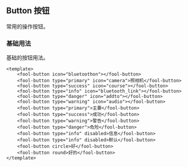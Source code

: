 ## Button 按钮

常用的操作按钮。

### 基础用法

基础的按钮用法。


<template>
	<fool-button icon="bluetoothon"></fool-button>
	<fool-button type="primary" icon="camera">照相机</fool-button>
	<fool-button type="success" icon="course"></fool-button>
	<fool-button type="info" icon="bluetooth_link"></fool-button>
	<fool-button type="danger" icon="addto"></fool-button>
	<fool-button type="warning" icon="audio"></fool-button>
	<fool-button type="primary">主要</fool-button>
	<fool-button type="success">成功</fool-button>
	<fool-button type="warning">警告</fool-button>
	<fool-button type="danger">危险</fool-button>
	<fool-button type="info">信息</fool-button>
	<fool-button type="info" disabled>默认</fool-button>
	<fool-button circle>好</fool-button>
	<fool-button round>好的</fool-button>
</template>

```vue
<template>
	<fool-button icon="bluetoothon"></fool-button>
	<fool-button type="primary" icon="camera">照相机</fool-button>
	<fool-button type="success" icon="course"></fool-button>
	<fool-button type="info" icon="bluetooth_link"></fool-button>
	<fool-button type="danger" icon="addto"></fool-button>
	<fool-button type="warning" icon="audio"></fool-button>
	<fool-button type="primary">主要</fool-button>
	<fool-button type="success">成功</fool-button>
	<fool-button type="warning">警告</fool-button>
	<fool-button type="danger">危险</fool-button>
	<fool-button type="info" disabled>信息</fool-button>
	<fool-button type="info" disabled>默认</fool-button>
	<fool-button circle>好</fool-button>
	<fool-button round>好的</fool-button>
</template>
```